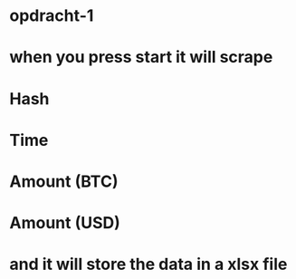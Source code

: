 # opdracht-1

# when you press start it will scrape 
# Hash
# Time
# Amount (BTC)
# Amount (USD)

# and it will store the data in a xlsx file